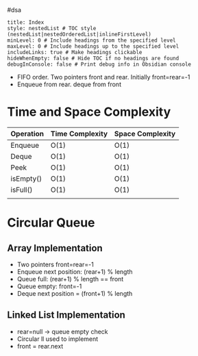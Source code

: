 #dsa 
```table-of-contents
title: Index
style: nestedList # TOC style (nestedList|nestedOrderedList|inlineFirstLevel)
minLevel: 0 # Include headings from the specified level
maxLevel: 0 # Include headings up to the specified level
includeLinks: true # Make headings clickable
hideWhenEmpty: false # Hide TOC if no headings are found
debugInConsole: false # Print debug info in Obsidian console
```
+ FIFO order.  Two pointers front and rear. Initially front=rear=-1
+ Enqueue from rear. deque from front
# Time and Space Complexity

| Operation          | Time Complexity | Space Complexity |
| ------------------ | --------------- | ---------------- |
| Enqueue            | O(1)            | O(1)             |
| Deque              | O(1)            | O(1)             |
| Peek               | O(1)            | O(1)             |
| isEmpty()          | O(1)            | O(1)             |
| isFull()           | O(1)            | O(1)             |
|                    |                 |                  |
# Circular Queue
## Array Implementation
+ Two pointers front=rear=-1
+ Enqueue next position: (rear+1) % length
+ Queue full: (rear+1) % length == front
+ Queue empty: front=-1
+ Deque next position = (front+1) % length
## Linked List Implementation
+ rear=null $\rightarrow$ queue empty check
+ Circular ll used to implement
+ front = rear.next